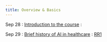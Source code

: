 ```yaml
---
title: Overview & Basics
---
```


Sep 28
: [Introduction to the course](#)
  : 

Sep 29
: [Brief history of AI in healthcare](#)
  : [RR1](https://dl.acm.org/doi/abs/10.1145/3313831.3376718)


